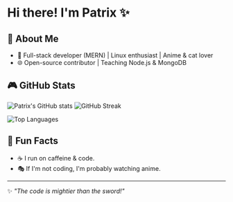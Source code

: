 
# Hi there! I'm Patrix ✨

 
## 🌟 About Me
- 🤖 Full-stack developer (MERN) | Linux enthusiast | Anime & cat lover
- 🌐 Open-source contributor | Teaching Node.js & MongoDB
  
## 🎮 GitHub Stats
![Patrix's GitHub stats](https://github-readme-stats.vercel.app/api?username=Patrix&show_icons=true&theme=tokyonight)
![GitHub Streak](https://streak-stats.demolab.com/?user=pratik-ssww&theme=tokyonight&hide_border=true)


![Top Languages](https://github-readme-stats.vercel.app/api/top-langs/?username=Patrix&layout=compact&theme=tokyonight)

## 🎉 Fun Facts
- ☕ I run on caffeine & code.
 - 🎭 If I'm not coding, I'm probably watching anime.

 
---
✨ _"The code is mightier than the sword!"_

